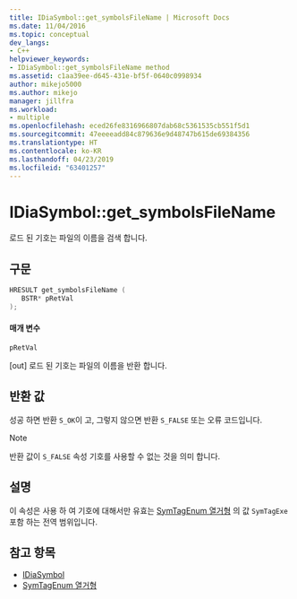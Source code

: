 ```yaml
---
title: IDiaSymbol::get_symbolsFileName | Microsoft Docs
ms.date: 11/04/2016
ms.topic: conceptual
dev_langs:
- C++
helpviewer_keywords:
- IDiaSymbol::get_symbolsFileName method
ms.assetid: c1aa39ee-d645-431e-bf5f-0640c0998934
author: mikejo5000
ms.author: mikejo
manager: jillfra
ms.workload:
- multiple
ms.openlocfilehash: eced26fe8316966807dab68c5361535cb551f5d1
ms.sourcegitcommit: 47eeeeadd84c879636e9d48747b615de69384356
ms.translationtype: HT
ms.contentlocale: ko-KR
ms.lasthandoff: 04/23/2019
ms.locfileid: "63401257"
---
```

# <a name="idiasymbolgetsymbolsfilename"></a>IDiaSymbol::get_symbolsFileName
로드 된 기호는 파일의 이름을 검색 합니다.

## <a name="syntax"></a>구문

```C++
HRESULT get_symbolsFileName ( 
   BSTR* pRetVal
);
```

#### <a name="parameters"></a>매개 변수
 `pRetVal`

[out] 로드 된 기호는 파일의 이름을 반환 합니다.

## <a name="return-value"></a>반환 값
 성공 하면 반환 `S_OK`이 고, 그렇지 않으면 반환 `S_FALSE` 또는 오류 코드입니다.

> [!NOTE]
> 반환 값이 `S_FALSE` 속성 기호를 사용할 수 없는 것을 의미 합니다.

## <a name="remarks"></a>설명
 이 속성은 사용 하 여 기호에 대해서만 유효는 [SymTagEnum 열거형](../../debugger/debug-interface-access/symtagenum.md) 의 값 `SymTagExe` 포함 하는 전역 범위입니다.

## <a name="see-also"></a>참고 항목
- [IDiaSymbol](../../debugger/debug-interface-access/idiasymbol.md)
- [SymTagEnum 열거형](../../debugger/debug-interface-access/symtagenum.md)